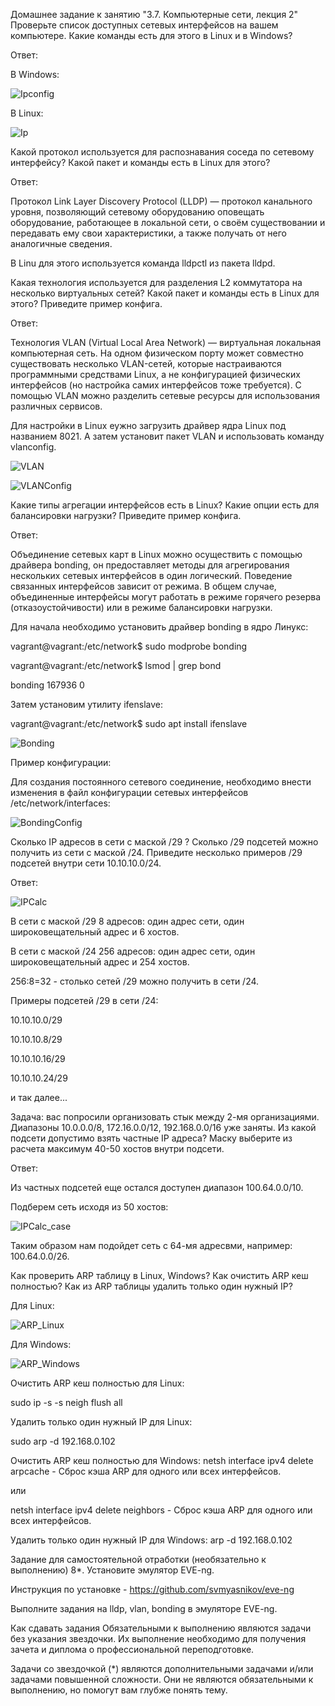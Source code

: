 Домашнее задание к занятию "3.7. Компьютерные сети, лекция 2"
Проверьте список доступных сетевых интерфейсов на вашем компьютере. Какие команды есть для этого в Linux и в Windows?

Ответ:

В Windows:

![Ipconfig](https://user-images.githubusercontent.com/95014681/162779560-4e61b96e-90b4-4a1b-aee5-ccfc8b0ea365.png)

В Linux:

![Ip](https://user-images.githubusercontent.com/95014681/162780672-61f4f5ac-0a1c-488e-9b8a-48c3d98a03cf.png)


Какой протокол используется для распознавания соседа по сетевому интерфейсу? Какой пакет и команды есть в Linux для этого?

Ответ:

Протокол Link Layer Discovery Protocol (LLDP) — протокол канального уровня, позволяющий сетевому оборудованию оповещать оборудование, работающее в локальной сети, о своём существовании и передавать ему свои характеристики, а также получать от него аналогичные сведения.

В Linu для этого используется команда lldpctl из пакета lldpd.


Какая технология используется для разделения L2 коммутатора на несколько виртуальных сетей? Какой пакет и команды есть в Linux для этого? Приведите пример конфига.

Ответ:

Технология VLAN (Virtual Local Area Network) — виртуальная локальная компьютерная сеть.
На одном физическом порту может совместно существовать несколько VLAN-сетей, которые настраиваются программными средствами Linux, а не конфигурацией физических интерфейсов (но настройка самих интерфейсов тоже требуется). С помощью VLAN можно разделить сетевые ресурсы для использования различных сервисов.

Для настройки в Linux еужно загрузить драйвер ядра Linux под названием 8021. А затем установит пакет VLAN и использовать команду vlanconfig.


![VLAN](https://user-images.githubusercontent.com/95014681/162792376-46021213-63f3-4640-93f2-137088e675b5.png)

![VLANConfig](https://user-images.githubusercontent.com/95014681/162794378-d137a271-80b1-4502-8cf8-05088439ed54.png)

Какие типы агрегации интерфейсов есть в Linux? Какие опции есть для балансировки нагрузки? Приведите пример конфига.

Ответ:

Объединение сетевых карт в Linux можно осуществить с помощью драйвера bonding, он предоставляет методы для агрегирования нескольких сетевых интерфейсов в один логический. Поведение связанных интерфейсов зависит от режима. В общем случае, объединенные интерфейсы могут работать в режиме горячего резерва (отказоустойчивости) или в режиме балансировки нагрузки.

Для начала необходимо установить драйвер bonding в ядро Линукс:

vagrant@vagrant:/etc/network$ sudo modprobe bonding

vagrant@vagrant:/etc/network$ lsmod | grep bond

bonding               167936  0


Затем установим утилиту ifenslave:

 vagrant@vagrant:/etc/network$ sudo apt install ifenslave

![Bonding](https://user-images.githubusercontent.com/95014681/163002744-f51740bc-681f-42f1-8e70-7a45b5da4e67.png)

Пример конфигурации:

Для создания постоянного сетевого соединение, необходимо внести изменения в файл конфигурации сетевых интерфейсов /etc/network/interfaces:

![BondingConfig](https://user-images.githubusercontent.com/95014681/163005521-bcb0df2a-ce83-4558-8a37-5d8ebda2e51a.png)


Сколько IP адресов в сети с маской /29 ? Сколько /29 подсетей можно получить из сети с маской /24. Приведите несколько примеров /29 подсетей внутри сети 10.10.10.0/24.

Ответ:

![IPCalc](https://user-images.githubusercontent.com/95014681/163007820-d5ffc0d0-f15e-4c53-86ab-7c7bd023b86f.png)

В сети с маской /29 8 адресов: один адрес сети, один широковещательный адрес и 6 хостов.

В сети с маской /24 256 адресов: один адрес сети, один широковещательный адрес и 254 хостов.

256:8=32 - столько сетей /29 можно получить в сети /24.

Примеры подсетей /29 в сети /24:

10.10.10.0/29

10.10.10.8/29

10.10.10.16/29

10.10.10.24/29

и так далее...


Задача: вас попросили организовать стык между 2-мя организациями. Диапазоны 10.0.0.0/8, 172.16.0.0/12, 192.168.0.0/16 уже заняты. Из какой подсети допустимо взять частные IP адреса? Маску выберите из расчета максимум 40-50 хостов внутри подсети.

Ответ:

Из частных подсетей еще остался доступен диапазон 100.64.0.0/10.

Подберем сеть исходя из 50 хостов:

![IPCalc_case](https://user-images.githubusercontent.com/95014681/163010227-9069a657-621d-4eb6-b1b1-780b2cb3561a.png)

Таким образом нам подойдет сеть с 64-мя адресвми, например: 100.64.0.0/26.


Как проверить ARP таблицу в Linux, Windows? Как очистить ARP кеш полностью? Как из ARP таблицы удалить только один нужный IP?

Для Linux:

![ARP_Linux](https://user-images.githubusercontent.com/95014681/163011584-2b25eb79-d797-43e5-ad68-14f88d3662ac.png)


Для Windows:

![ARP_Windows](https://user-images.githubusercontent.com/95014681/163011618-c32c849d-4c0a-4a1c-a66b-a98fc98cd25f.png)


Очистить ARP кеш полностью для Linux:

sudo ip -s -s neigh flush all

Удалить только один нужный IP для Linux:

sudo arp -d 192.168.0.102

Очистить ARP кеш полностью для Windows:
netsh interface ipv4 delete arpcache - Сброс кэша ARP для одного или всех интерфейсов.

или

netsh interface ipv4 delete neighbors - Сброс кэша ARP для одного или всех интерфейсов.

Удалить только один нужный IP для Windows:
arp -d 192.168.0.102

Задание для самостоятельной отработки (необязательно к выполнению)
8*. Установите эмулятор EVE-ng.

Инструкция по установке - https://github.com/svmyasnikov/eve-ng

Выполните задания на lldp, vlan, bonding в эмуляторе EVE-ng.

Как сдавать задания
Обязательными к выполнению являются задачи без указания звездочки. Их выполнение необходимо для получения зачета и диплома о профессиональной переподготовке.

Задачи со звездочкой (*) являются дополнительными задачами и/или задачами повышенной сложности. Они не являются обязательными к выполнению, но помогут вам глубже понять тему.






